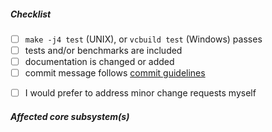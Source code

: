 <!--
Thank you for your pull request. Please provide a description above and review
the requirements below.

Bug fixes and new features should include tests and possibly benchmarks.

Contributors guide: https://github.com/nodejs/node/blob/master/CONTRIBUTING.md
-->

##### Checklist
<!-- Remove items that do not apply. For completed items, change [ ] to [x]. -->

- [ ] `make -j4 test` (UNIX), or `vcbuild test` (Windows) passes
- [ ] tests and/or benchmarks are included
- [ ] documentation is changed or added
- [ ] commit message follows [commit guidelines](https://github.com/nodejs/node/blob/master/CONTRIBUTING.md#commit-message-guidelines)

<!--
Please also uncheck this box if you would like other contributors not to fix up
minor changes such as style issues, typos, etc. with the PR for you,
rather than asking you to address these by yourself.
-->

- [ ] I would prefer to address minor change requests myself

##### Affected core subsystem(s)
<!-- Provide affected core subsystem(s) (like doc, cluster, crypto, etc). -->
